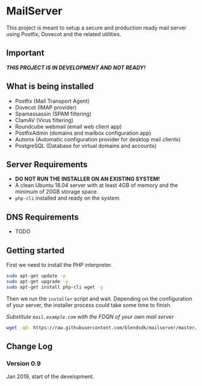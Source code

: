 # MailServer

This project is meant to setup a secure and production ready mail server
using Postfix, Dovecot and the related utilities.

## Important

**_THIS PROJECT IS IN DEVELOPMENT AND NOT READY!_**

## What is being installed

- Postfix (Mail Transport Agent)
- Dovecot (IMAP provider)
- Spamassassin (SPAM filtering)
- ClamAV (Virus filtering)
- Roundcube webmail (email web client app)
- PostfixAdmin (domains and mailbox configuration app)
- Automx (Automatic configuration provider for desktop mail clients)
- PostgreSQL (Database for virtual domains and accounts)

## Server Requirements

- **DO NOT RUN THE INSTALLER ON AN EXISTING SYSTEM!**
- A clean Ubuntu 18.04 server with at least 4GB of memory and the minimum of 20GB storage space.
- `php-cli` installed and ready on the system.

## DNS Requirements

- TODO

## Getting started

First we need to install the PHP interpreter.

```sh
sudo apt-get update -y
sudo apt-get upgrade -y
sudo apt-get install php-cli wget -y
```

Then we run the `installer` script and wait. Depending on the configuration of your
server, the installer process could take some time to finish.

_Substitute `mail.example.com` with the FDQN of your own mail server_

```sh
wget -qO- https://raw.githubusercontent.com/blendsdk/mailserver/master/install.php | sudo php mail.example.com
```

## Change Log

### Version 0.9

Jan 2019, start of the development.
